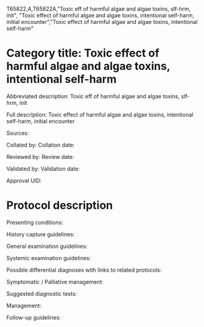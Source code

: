 T65822,A,T65822A,"Toxic eff of harmful algae and algae toxins, slf-hrm, init", "Toxic effect of harmful algae and algae toxins, intentional self-harm, initial encounter","Toxic effect of harmful algae and algae toxins, intentional self-harm"
# Category title: Toxic effect of harmful algae and algae toxins, intentional self-harm

Abbreviated description: Toxic eff of harmful algae and algae toxins, slf-hrm, init

Full description: Toxic effect of harmful algae and algae toxins, intentional self-harm, initial encounter

Sources:

Collated by:
Collation date:

Reviewed by:
Review date:

Validated by:
Validation date:

Approval UID:

# Protocol description

Presenting conditions:

History capture guidelines:

General examination guidelines:

Systemic examination guidelines:

Possible differential diagnoses with links to related protocols:

Symptomatic / Palliative management:

Suggested diagnostic tests:

Management:

Follow-up guidelines:
